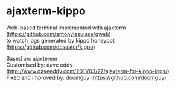 ajaxterm-kippo
==============

Web-based terminal implemented with ajaxterm (https://github.com/antonylesuisse/qweb)<br>
to watch logs generated by kippo honeypot (https://github.com/desaster/kippo)

Based on: ajaxterem <br>
Customised by: dave eddy <bahamas10> (http://www.daveeddy.com/2011/03/27/ajaxterm-for-kippo-logs/)<br>
Fixed and improved by: doomguy (https://github.com/doomguy)
